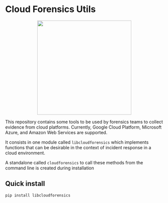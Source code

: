 # Cloud Forensics Utils

<p align="center">
  <img src="https://user-images.githubusercontent.com/25910997/81309523-533f6300-9083-11ea-975b-668f550e5a9e.png" width="300"/>
</p>

This repository contains some tools to be used by forensics teams to collect
evidence from cloud platforms. Currently, Google Cloud Platform, Microsoft Azure,
and Amazon Web Services are supported.

It consists in one module called `libcloudforensics` which implements functions
that can be desirable in the context of incident response in a cloud
environment.

A standalone called `cloudforensics` to call these methods from the command line
is created during installation

## Quick install

```
pip install libcloudforensics
```
